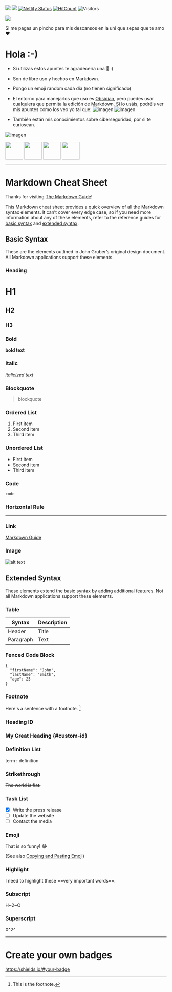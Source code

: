 ![](https://img.shields.io/badge/Markdown-000000?style=for-the-badge&logo=markdown&logoColor=white) ![](https://img.shields.io/badge/Made%20with-Obsidian-blueviolet) [![Netlify Status](https://api.netlify.com/api/v1/badges/1206e9c6-bc54-4f7a-b0f4-74bc69c404cc/deploy-status)](https://app.netlify.com/sites/gitblanc-obsidian-notes/deploys)  [![HitCount](https://hits.dwyl.com/gitblanc/Obsidian-Notes.svg?style=flat-square)](http://hits.dwyl.com/gitblanc/Obsidian-Notes) ![Visitors](https://api.visitorbadge.io/api/daily?path=https%3A%2F%2Fgithub.com%2Fgitblanc%2FObsidian-Notes%2F&label=Visitors%20today&countColor=%2337d67a&style=plastic&labelStyle=upper)

<a href="https://www.buymeacoffee.com/gitblanc"><img src="https://img.buymeacoffee.com/button-api/?text=Buy me a pincho&emoji=🥪&slug=gitblanc&button_colour=BD5FFF&font_colour=ffffff&font_family=Lato&outline_colour=000000&coffee_colour=FFDD00" /></a>

Si me pagas un pincho para mis descansos en la uni que sepas que te amo ❤

# Hola :-)
- Si utilizas estos apuntes te agradecería una 🌟 :)
- Son de libre uso y hechos en Markdown.
- Pongo un emoji random cada día (no tienen significado)
- El entorno para manejarlos que uso es [Obsidian](https://obsidian.md/), pero puedes usar cualquiera que permita la edición de Markdown. Si lo usáis, podréis ver mis apuntes como los veo yo tal que:
![imagen](https://user-images.githubusercontent.com/87705461/210357656-2561da7e-66b7-4a6c-a429-205265d15902.png)
![imagen](https://user-images.githubusercontent.com/87705461/210357876-a5223ae3-0e55-4249-a5bd-8193eb2ffc98.png)


- También están mis conocimientos sobre ciberseguridad, por si te curiosean.


![imagen](https://user-images.githubusercontent.com/87705461/210358499-d9ba998a-0e2a-4619-bf64-6a85545024a2.png)

<img src="https://cdn4.iconfinder.com/data/icons/cyber-security-18/65/97-512.png" align="top" width="55" height="55">      <img src="https://cdn4.iconfinder.com/data/icons/cyber-security-18/65/6-512.png" align="top" width="55" height="55">      <img src="https://cdn3.iconfinder.com/data/icons/cyber-security-19/65/39-512.png" align="top" width="55" height="55">      <img src="https://cdn3.iconfinder.com/data/icons/cyber-security-19/65/59-512.png" align="top" width="55" height="55">


---
# Markdown Cheat Sheet

Thanks for visiting [The Markdown Guide](https://www.markdownguide.org)!

This Markdown cheat sheet provides a quick overview of all the Markdown syntax elements. It can’t cover every edge case, so if you need more information about any of these elements, refer to the reference guides for [basic syntax](https://www.markdownguide.org/basic-syntax) and [extended syntax](https://www.markdownguide.org/extended-syntax).

## Basic Syntax

These are the elements outlined in John Gruber’s original design document. All Markdown applications support these elements.

### Heading

# H1
## H2
### H3

### Bold

**bold text**

### Italic

*italicized text*

### Blockquote

> blockquote

### Ordered List

1. First item
2. Second item
3. Third item

### Unordered List

- First item
- Second item
- Third item

### Code

`code`

### Horizontal Rule

---

### Link

[Markdown Guide](https://www.markdownguide.org)

### Image

![alt text](https://www.markdownguide.org/assets/images/tux.png)

## Extended Syntax

These elements extend the basic syntax by adding additional features. Not all Markdown applications support these elements.

### Table

| Syntax | Description |
| ----------- | ----------- |
| Header | Title |
| Paragraph | Text |

### Fenced Code Block

```
{
  "firstName": "John",
  "lastName": "Smith",
  "age": 25
}
```

### Footnote

Here's a sentence with a footnote. [^1]

[^1]: This is the footnote.

### Heading ID

### My Great Heading {#custom-id}

### Definition List

term
: definition

### Strikethrough

~~The world is flat.~~

### Task List

- [x] Write the press release
- [ ] Update the website
- [ ] Contact the media

### Emoji

That is so funny! :joy:

(See also [Copying and Pasting Emoji](https://www.markdownguide.org/extended-syntax/#copying-and-pasting-emoji))

### Highlight

I need to highlight these ==very important words==.

### Subscript

H~2~O

### Superscript

X^2^

---
# Create your own badges
https://shields.io/#your-badge
